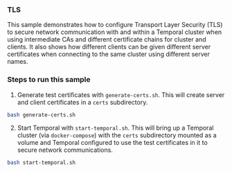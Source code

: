 ### TLS
This sample demonstrates how to configure Transport Layer Security (TLS) to secure network communication with and within a Temporal cluster when using intermediate CAs and different certificate chains for cluster and clients.
It also shows how different clients can be given different server certificates when connecting to the same cluster using different server names.

### Steps to run this sample
1. Generate test certificates with `generate-certs.sh`. This will create server and client certificates in a `certs` subdirectory.

```bash
bash generate-certs.sh
```

2. Start Temporal with `start-temporal.sh`. This will bring up a Temporal cluster (via `docker-compose`) with the `certs` subdirectory mounted as a volume and Temporal configured to use the test certificates in it to secure network communications.

```bash
bash start-temporal.sh
```

